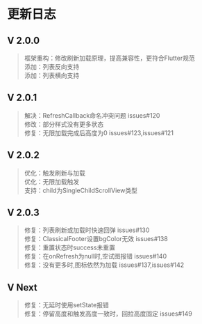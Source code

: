 # 更新日志

## V 2.0.0
>框架重构：修改刷新加载原理，提高兼容性，更符合Flutter规范  
>添加：列表反向支持  
>添加：列表横向支持  

## V 2.0.1
>解决：RefreshCallback命名冲突问题 issues#120  
>修改：部分样式没有更多状态  
>修复：无限加载完成后高度为0 issues#123,issues#121  

## V 2.0.2
>优化：触发刷新与加载   
>优化：无限加载触发   
>支持：child为SingleChildScrollView类型   

## V 2.0.3
>修复：列表刷新或加载时快速回弹 issues#130   
>修复：ClassicalFooter设置bgColor无效 issues#138   
>修复：重置状态时success未重置   
>修复：在onRefresh为null时,空试图报错 issues#140   
>修复：没有更多时,图标依然为加载 issues#137,issues#142   

## V Next
>修复：无延时使用setState报错   
>修复：停留高度和触发高度一致时，回拉高度固定 issues#149   